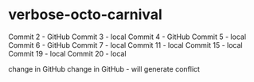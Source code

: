 # verbose-octo-carnival
Commit 2 - GitHub
Commit 3 - local
Commit 4 - GitHub
Commit 5 - local
Commit 6 - GitHub
Commit 7 - local
Commit 11 - local
Commit 15 - local
Commit 19 - local
Commit 20 - local

change in GitHub
change in GitHub - will generate conflict
